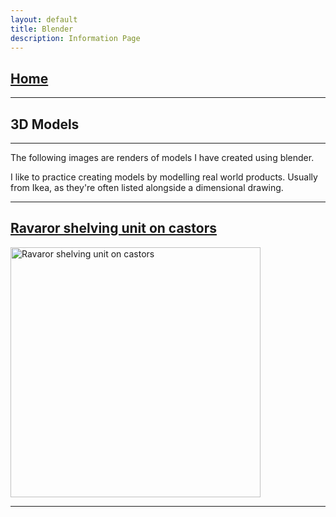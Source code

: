 ```yaml
---
layout: default
title: Blender
description: Information Page
---
```

## [Home](./)

---
## 3D Models
---

The following images are renders of models I have created using blender. 

I like to practice creating models by modelling real world products. Usually from Ikea, as they're often listed alongside a dimensional drawing.

---
## [Ravaror shelving unit on castors](https://www.ikea.com/gb/en/p/ravaror-shelving-unit-on-castors-oak-veneer-20454504/)

<img src="./Images/ravaror-shelving-unit-on-castors.png" width="400" alt="Ravaror shelving unit on castors">

---
